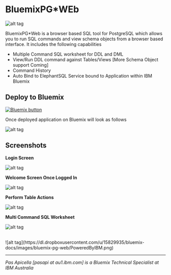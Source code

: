<h1> BluemixPG*WEb </h1>

![alt tag](https://dl.dropboxusercontent.com/u/15829935/bluemix-docs/images/bluemix-pg-web/PGWeb.png)

BluemixPG*Web is a browser based SQL tool for PostgreSQL which allows you to run SQL commands and view schema objects 
from a browser based interface. It includes the following capabilities

<ul>
  <li> Multiple Command SQL worksheet for DDL and DML </li>
  <li> View/Run DDL command against Tables/Views [More Schema Object support Coming] </li>
  <li> Command History </li>
  <li> Auto Bind to ElephantSQL Service bound to Application within IBM Bluemix </li>
</ul>

<h2> Deploy to Bluemix </h2>

<a href="https://bluemix.net/deploy?repository=https://github.com/papicella/BluemixPGWeb" target="_blank">
<img src="http://bluemix.net/deploy/button.png" alt="Bluemix button" /></a>

Once deployed application on Bluemix will look as follows

![alt tag](https://dl.dropboxusercontent.com/u/15829935/bluemix-docs/images/bluemix-pg-web/img5.png)

<h2>Screenshots</h2>

<b>Login Screen</b>

![alt tag](https://dl.dropboxusercontent.com/u/15829935/bluemix-docs/images/bluemix-pg-web/img1.png)

<b>Welcome Screen Once Logged In</b>

![alt tag](https://dl.dropboxusercontent.com/u/15829935/bluemix-docs/images/bluemix-pg-web/img2.png)

<b>Perform Table Actions</b>

![alt tag](https://dl.dropboxusercontent.com/u/15829935/bluemix-docs/images/bluemix-pg-web/img3.png)

<b>Multi Command SQL Worksheet</b>

![alt tag](https://dl.dropboxusercontent.com/u/15829935/bluemix-docs/images/bluemix-pg-web/img4.png)


<br />
![alt tag](https://dl.dropboxusercontent.com/u/15829935/bluemix-docs/images/bluemix-pg-web/PoweredByIBM.png)
<br />
<hr />
<i>
Pas Apicella [pasapi at au1.ibm.com] is a Bluemix Technical Specialist at IBM Australia
</i>